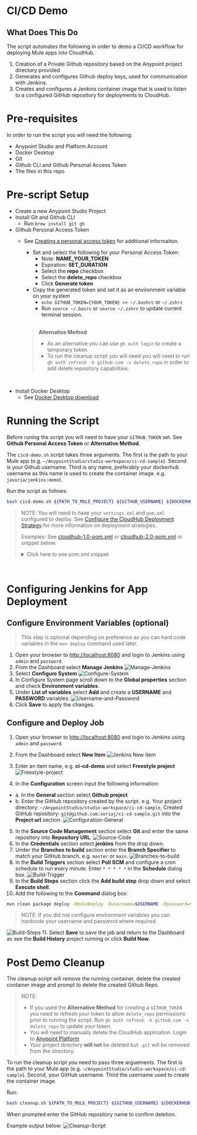 # CI/CD Demo
## What Does This Do
The script automates the following in order to demo a CI/CD workflow for deploying Mule apps into CloudHub.
1. Creation of a Private Github repository based on the Anypoint project directory provided
2. Generates and configures Github deploy keys, used for communication with Jenkins.
3. Creates and configures a Jenkins container image that is used to listen to a configured GitHub repository for deployments to CloudHub.

# Pre-requisites
In order to run the script you will need the following:

- Anypoint Studio and Platform Account 
- Docker Desktop
- Git
- Github CLI and Github Personal Access Token
- The files in this repo

# Pre-script Setup
- Create a new Anypoint Studio Project
- Install Git and Github CLI
  - Run `brew install git gh`
- Github Personal Access Token
  - See [Creating a personal access token](https://docs.github.com/en/authentication/keeping-your-account-and-data-secure/creating-a-personal-access-token) for additional informaiton.
    - Set and select the following for your Personal Access Token:
      - Note: **NAME_YOUR_TOKEN**
      - Expiration: **SET_DURATION**
      - Select the **repo** checkbox
      - Select the **delete_repo** checkbox
      - Click **Generate token**
    - Copy the generated token and set it as an environment variable on your system 
      - `echo GITHUB_TOKEN={YOUR_TOKEN} >> ~/.bashrc` or `~/.zshrc`
      - Run `source ~/.basrc` or `source ~/.zshrc` to update current terminal session.

    <br>

    > **Alternative Method**
    > - As an alternative you can use `gh auth login` to create a temporary token. 
    > - To run the cleanup script you will need you will need to run `gh auth refresh -h github.com -s delete_repo` in order to add delete repository capabilities.

<br>

- Install Docker Desktop
  - See [Docker Desktop download](https://www.docker.com/products/docker-desktop/)


# Running the Script
Before runing the script you will need to have your `GITHUB_TOKEN` set. See **Github Personal Access Token** or **Alternative Method**.

The `cicd-demo.sh` script takes three arguments. The first is the path to your Mule app (e.g. `~/AnypointStudio/studio-workspace/ci-cd-sample`). Second is your Github username. Third is any name, preferably your dockerhub username as this name is used to create the container image. e.g. `jasoria/jenkins:demo`).

Run the script as follows:

```sh
bash cicd-demo.sh ${PATH_TO_MULE_PROJECT} ${GITHUB_USERNAME} ${DOCKERHUB_USERNAME}
```

> NOTE: You will need to have your `settings.xml` and `pom.xml` configured to deploy. See [Configure the CloudHub Deployment Strategy](https://docs.mulesoft.com/mule-runtime/4.4/deploy-to-cloudhub#configure-the-cloudhub-deployment-strategy) for more information on deployment strategies. 
> 
> Examples: See [cloudhub-1.0-pom.xml](cloudhub-1.0-pom.xml) or [cloudhub-2.0-pom.xml](cloudhub-2.0-pom.xml) or snippet below.
> 
> <details>
>  <summary>Click here to see pom.xml snippet</summary>
> 
>   ```xml
> <plugin>
>   <groupId>org.mule.tools.maven</groupId>
>   <artifactId>mule-maven-plugin</artifactId>
>   <version>${mule.maven.plugin.version}</version>
>   <extensions>true</extensions>
>   <configuration>
>     <cloudHubDeployment>
>       <uri>https://anypoint.mulesoft.com</uri>
>       <muleVersion>${muleVersion}</muleVersion>
>       <username>${username}</username>
>       <password>${password}</password>
>       <applicationName>${appName}</applicationName>
>       <environment>${environment}</environment>
>       <region>${region}</region>
>       <workers>${workers}</workers>
>       <workerType>${workerType}</workerType>
>     </cloudHubDeployment>
>   </configuration>
> </plugin>
>   ```
>  NOTE: If using a trial account, Region and Workers (Quantity of workers) can be omitted and workerType will be MICRO. See example-pom.xml for a complete file.
>  </details>

<br>

# Configuring Jenkins for App Deployment
## Configure Environment Variables (optional)
> This step is optional depending on preference as you can hard code variables in the `mvn deploy` command used later.
1. Open your browser to [http://localhost:8080](http://localhost:8080) and login to Jenkins using `admin` and `password`.
2. From the Dashboard select **Manage Jenkins**
![Manage-Jenkins](./img/08-Manage-Jenkins.png)
3. Select **Configure System**
![Configure-System](./img/09-Configure-System.png)
4. In Configure System page scroll down to the **Global properties** section and check **Environment variables**.
5. Under **List of variables** select **Add** and create a **USERNAME** and **PASSWORD** variables.
![Username-and-Password](./img/10-Username-and-Password.png)
6. Click **Save** to apply the changes.

## Configure and Deploy Job
1. Open your browser to [http://localhost:8080](http://localhost:8080) and login to Jenkins using `admin` and `password`.

2. From the Dashboard select **New Item**
![Jenkins New Item](./img/01-New-Item.png)
3. Enter an item name, e.g. **ci-cd-demo** and select **Freestyle project**
![Freestyle-project](./img/02-Freestyle-project.png)
4. In the **Configuration** screen input the following information:
* a. In the **General** section select **Github project** 
* b. Enter the GitHub repository created by the script. e.g. Your project directory: `~/AnypointStudio/studio-workspace/ci-cd-sample`, Created GitHub repository: `git@github.com:soriaj/ci-cd-sample.git` into the **Project url** section.
![Configuration-General](./img/03-General-GH-Project.png)
5. In the **Source Code Management** section select **Git** and enter the same repository into **Repository URL**.
![Source-Code](./img/04-Source-Code-URL-Cred.png)
6. In the **Credentials** section select **jenkins** from the drop down.
7. Under the **Branches to build** section enter the **Branch Specifier** to match your GitHub branch. e.g. `master` or `main`.
![Branches-to-build](./img/07-Branches.png)
8. In the **Build Triggers** section select **Poll SCM** and configure a cron schedule to run every minute. Enter `* * * * *` in the **Schedule** dialog box. 
![Build-Trigger](./img/05-Build-Trigger.png)
9. In the **Build Steps** section click the **Add build step** drop down and select **Execute shell**.
10. Add the following to the **Command** dialog box:
```sh
mvn clean package deploy -DmuleDeploy -Dusername=$USERNAME -Dpassword=$PASSWORD -DmuleVersion=4.4.0 -Denvironment=Sandbox -DappName=$REPLACE_WITH_UNIQUE_APP_NAME -DworkerType=MICRO
```
> NOTE: If you did not configure environment variables you can hardcode your username and password where required.

![Build-Steps](./img/06-Build-Steps.png)
11. Select **Save** to save the job and return to the Dashboard as see the **Build History** project running or click **Build Now**.

# Post Demo Cleanup
The cleanup script will remove the running container, delete the created container image and prompt to delete the created Github Repo.
> NOTE: 
> - If you used the **Alternative Method** for creating a `GITHUB_TOKEN` you need to refresh your token to allow `delete_repo` permissions prior to running the script. Run `gh auth refresh -h github.com -s delete_repo` to update your token.
> - You will need to manually delete the CloudHub application. Login to [Anypoint Platform](https://anypoint.mulesoft.com)
> - Your project directory **will not** be deleted but `.git` will be removed from the directory.

To run the cleanup script you need to pass three arguements. The first is the path to your Mule app (e.g. `~/AnypointStudio/studio-workspace/ci-cd-sample`). Second, your GitHub username. Third the username used to create the container image.

Run:
```sh
bash cleanup.sh ${PATH_TO_MULE_PROJECT} ${GITHUB_USERNAME} ${DOCKERHUB_USERNAME}
```

When prompted enter the GitHub repository name to confirm deletion.

Example output below:
![Cleanup-Script](./img/11-Cleanup-Script.png)